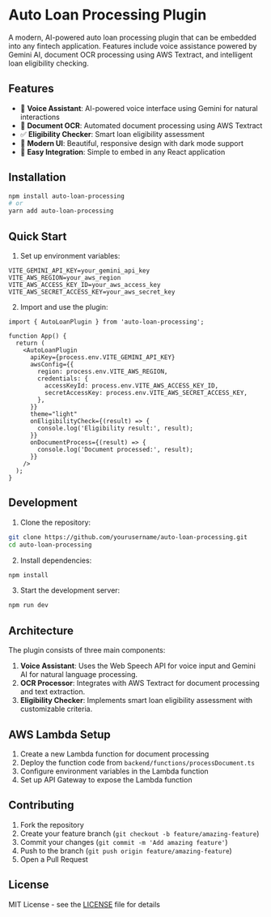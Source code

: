 # Auto Loan Processing Plugin

A modern, AI-powered auto loan processing plugin that can be embedded into any fintech application. Features include voice assistance powered by Gemini AI, document OCR processing using AWS Textract, and intelligent loan eligibility checking.

## Features

- 🎤 **Voice Assistant**: AI-powered voice interface using Gemini for natural interactions
- 📄 **Document OCR**: Automated document processing using AWS Textract
- ✅ **Eligibility Checker**: Smart loan eligibility assessment
- 🎨 **Modern UI**: Beautiful, responsive design with dark mode support
- 🔌 **Easy Integration**: Simple to embed in any React application

## Installation

```bash
npm install auto-loan-processing
# or
yarn add auto-loan-processing
```

## Quick Start

1. Set up environment variables:

```env
VITE_GEMINI_API_KEY=your_gemini_api_key
VITE_AWS_REGION=your_aws_region
VITE_AWS_ACCESS_KEY_ID=your_aws_access_key
VITE_AWS_SECRET_ACCESS_KEY=your_aws_secret_key
```

2. Import and use the plugin:

```tsx
import { AutoLoanPlugin } from 'auto-loan-processing';

function App() {
  return (
    <AutoLoanPlugin
      apiKey={process.env.VITE_GEMINI_API_KEY}
      awsConfig={{
        region: process.env.VITE_AWS_REGION,
        credentials: {
          accessKeyId: process.env.VITE_AWS_ACCESS_KEY_ID,
          secretAccessKey: process.env.VITE_AWS_SECRET_ACCESS_KEY,
        },
      }}
      theme="light"
      onEligibilityCheck={(result) => {
        console.log('Eligibility result:', result);
      }}
      onDocumentProcess={(result) => {
        console.log('Document processed:', result);
      }}
    />
  );
}
```

## Development

1. Clone the repository:
```bash
git clone https://github.com/yourusername/auto-loan-processing.git
cd auto-loan-processing
```

2. Install dependencies:
```bash
npm install
```

3. Start the development server:
```bash
npm run dev
```

## Architecture

The plugin consists of three main components:

1. **Voice Assistant**: Uses the Web Speech API for voice input and Gemini AI for natural language processing.
2. **OCR Processor**: Integrates with AWS Textract for document processing and text extraction.
3. **Eligibility Checker**: Implements smart loan eligibility assessment with customizable criteria.

## AWS Lambda Setup

1. Create a new Lambda function for document processing
2. Deploy the function code from `backend/functions/processDocument.ts`
3. Configure environment variables in the Lambda function
4. Set up API Gateway to expose the Lambda function

## Contributing

1. Fork the repository
2. Create your feature branch (`git checkout -b feature/amazing-feature`)
3. Commit your changes (`git commit -m 'Add amazing feature'`)
4. Push to the branch (`git push origin feature/amazing-feature`)
5. Open a Pull Request

## License

MIT License - see the [LICENSE](LICENSE) file for details
